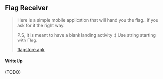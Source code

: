 ## Flag Receiver

> Here is a simple mobile application that will hand you the flag.. if you ask for it the right way.
>
> P.S, it is meant to have a blank landing activity :) Use string starting with Flag:
>
>    [flagstore.apk](./lib/flagstore.apk)

#### WriteUp

(TODO) 